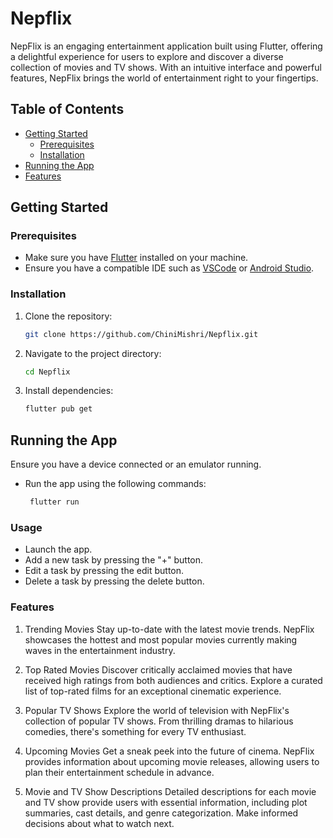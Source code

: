 # Nepflix

NepFlix is an engaging entertainment application built using Flutter, offering a delightful experience for users to explore and discover a diverse collection of movies and TV shows. With an intuitive interface and powerful features, NepFlix brings the world of entertainment right to your fingertips.

## Table of Contents

- [Getting Started](#getting-started)
  - [Prerequisites](#prerequisites)
  - [Installation](#installation)
- [Running the App](#running-the-app)
- [Features](#features)


## Getting Started

### Prerequisites

- Make sure you have [Flutter](https://flutter.dev/docs/get-started/install) installed on your machine.
- Ensure you have a compatible IDE such as [VSCode](https://code.visualstudio.com/) or [Android Studio](https://developer.android.com/studio).

### Installation

1. Clone the repository:

   ```bash
   git clone https://github.com/ChiniMishri/Nepflix.git

   ```

2. Navigate to the project directory:

   ```bash
   cd Nepflix

   ```

3. Install dependencies:

   ```bash
   flutter pub get
   ```

## Running the App

Ensure you have a device connected or an emulator running.

- Run the app using the following commands:
  ```bash
   flutter run
  ```

### Usage

- Launch the app.
- Add a new task by pressing the "+" button.
- Edit a task by pressing the edit button.
- Delete a task by pressing the delete button.

### Features

1. Trending Movies
Stay up-to-date with the latest movie trends. NepFlix showcases the hottest and most popular movies currently making waves in the entertainment industry.

2. Top Rated Movies
Discover critically acclaimed movies that have received high ratings from both audiences and critics. Explore a curated list of top-rated films for an exceptional cinematic experience.

3. Popular TV Shows
Explore the world of television with NepFlix's collection of popular TV shows. From thrilling dramas to hilarious comedies, there's something for every TV enthusiast.

4. Upcoming Movies
Get a sneak peek into the future of cinema. NepFlix provides information about upcoming movie releases, allowing users to plan their entertainment schedule in advance.

5. Movie and TV Show Descriptions
Detailed descriptions for each movie and TV show provide users with essential information, including plot summaries, cast details, and genre categorization. Make informed decisions about what to watch next.

